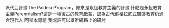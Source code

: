 
派代亞計畫The Paideia Program，原來是永恆教育主義的計畫
什麼是永恆教育主義Parennialism?這是一種復古的教育啟蒙，認為古代蘇格拉底式問答教育仍適合現代人
阿斯本專題
我或許可以舉辦網路上的研討